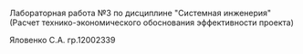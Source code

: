 Лабораторная работа №3 по дисциплине "Системная инженерия" (Расчет технико-экономического обоснования эффективности проекта)

Яловенко С.А. гр.12002339
